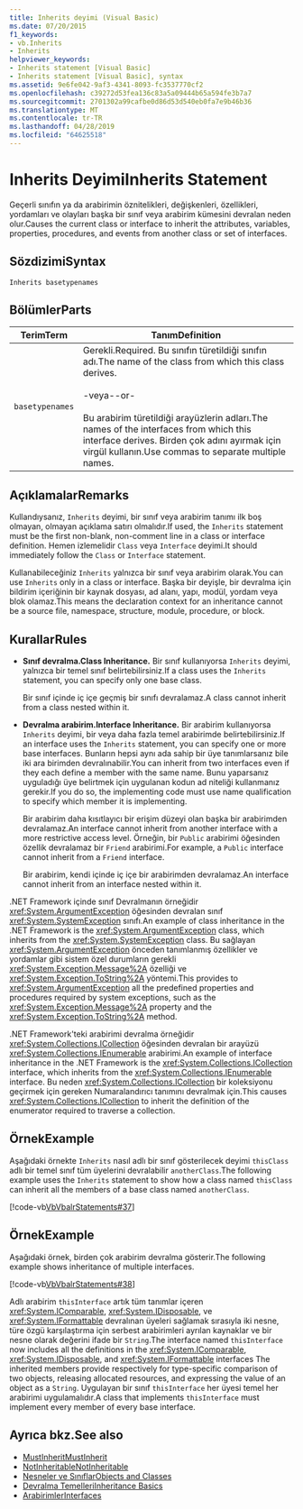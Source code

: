 ```yaml
---
title: Inherits deyimi (Visual Basic)
ms.date: 07/20/2015
f1_keywords:
- vb.Inherits
- Inherits
helpviewer_keywords:
- Inherits statement [Visual Basic]
- Inherits statement [Visual Basic], syntax
ms.assetid: 9e6fe042-9af3-4341-8093-fc3537770cf2
ms.openlocfilehash: c39272d53fea136c83a5a09444b65a594fe3b7a7
ms.sourcegitcommit: 2701302a99cafbe0d86d53d540eb0fa7e9b46b36
ms.translationtype: MT
ms.contentlocale: tr-TR
ms.lasthandoff: 04/28/2019
ms.locfileid: "64625518"
---
```

# <a name="inherits-statement"></a><span data-ttu-id="b7c98-102">Inherits Deyimi</span><span class="sxs-lookup"><span data-stu-id="b7c98-102">Inherits Statement</span></span>
<span data-ttu-id="b7c98-103">Geçerli sınıfın ya da arabirimin öznitelikleri, değişkenleri, özellikleri, yordamları ve olayları başka bir sınıf veya arabirim kümesini devralan neden olur.</span><span class="sxs-lookup"><span data-stu-id="b7c98-103">Causes the current class or interface to inherit the attributes, variables, properties, procedures, and events from another class or set of interfaces.</span></span>  
  
## <a name="syntax"></a><span data-ttu-id="b7c98-104">Sözdizimi</span><span class="sxs-lookup"><span data-stu-id="b7c98-104">Syntax</span></span>  
  
```  
Inherits basetypenames  
```  
  
## <a name="parts"></a><span data-ttu-id="b7c98-105">Bölümler</span><span class="sxs-lookup"><span data-stu-id="b7c98-105">Parts</span></span>  
  
|<span data-ttu-id="b7c98-106">Terim</span><span class="sxs-lookup"><span data-stu-id="b7c98-106">Term</span></span>|<span data-ttu-id="b7c98-107">Tanım</span><span class="sxs-lookup"><span data-stu-id="b7c98-107">Definition</span></span>|  
|---|---|  
|`basetypenames`|<span data-ttu-id="b7c98-108">Gerekli.</span><span class="sxs-lookup"><span data-stu-id="b7c98-108">Required.</span></span> <span data-ttu-id="b7c98-109">Bu sınıfın türetildiği sınıfın adı.</span><span class="sxs-lookup"><span data-stu-id="b7c98-109">The name of the class from which this class derives.</span></span><br /><br /> <span data-ttu-id="b7c98-110">-veya-</span><span class="sxs-lookup"><span data-stu-id="b7c98-110">-or-</span></span><br /><br /> <span data-ttu-id="b7c98-111">Bu arabirim türetildiği arayüzlerin adları.</span><span class="sxs-lookup"><span data-stu-id="b7c98-111">The names of the interfaces from which this interface derives.</span></span> <span data-ttu-id="b7c98-112">Birden çok adını ayırmak için virgül kullanın.</span><span class="sxs-lookup"><span data-stu-id="b7c98-112">Use commas to separate multiple names.</span></span>|  
  
## <a name="remarks"></a><span data-ttu-id="b7c98-113">Açıklamalar</span><span class="sxs-lookup"><span data-stu-id="b7c98-113">Remarks</span></span>  
 <span data-ttu-id="b7c98-114">Kullandıysanız, `Inherits` deyimi, bir sınıf veya arabirim tanımı ilk boş olmayan, olmayan açıklama satırı olmalıdır.</span><span class="sxs-lookup"><span data-stu-id="b7c98-114">If used, the `Inherits` statement must be the first non-blank, non-comment line in a class or interface definition.</span></span> <span data-ttu-id="b7c98-115">Hemen izlemelidir `Class` veya `Interface` deyimi.</span><span class="sxs-lookup"><span data-stu-id="b7c98-115">It should immediately follow the `Class` or `Interface` statement.</span></span>  
  
 <span data-ttu-id="b7c98-116">Kullanabileceğiniz `Inherits` yalnızca bir sınıf veya arabirim olarak.</span><span class="sxs-lookup"><span data-stu-id="b7c98-116">You can use `Inherits` only in a class or interface.</span></span> <span data-ttu-id="b7c98-117">Başka bir deyişle, bir devralma için bildirim içeriğinin bir kaynak dosyası, ad alanı, yapı, modül, yordam veya blok olamaz.</span><span class="sxs-lookup"><span data-stu-id="b7c98-117">This means the declaration context for an inheritance cannot be a source file, namespace, structure, module, procedure, or block.</span></span>  
  
## <a name="rules"></a><span data-ttu-id="b7c98-118">Kurallar</span><span class="sxs-lookup"><span data-stu-id="b7c98-118">Rules</span></span>  
  
- <span data-ttu-id="b7c98-119">**Sınıf devralma.**</span><span class="sxs-lookup"><span data-stu-id="b7c98-119">**Class Inheritance.**</span></span> <span data-ttu-id="b7c98-120">Bir sınıf kullanıyorsa `Inherits` deyimi, yalnızca bir temel sınıf belirtebilirsiniz.</span><span class="sxs-lookup"><span data-stu-id="b7c98-120">If a class uses the `Inherits` statement, you can specify only one base class.</span></span>  
  
     <span data-ttu-id="b7c98-121">Bir sınıf içinde iç içe geçmiş bir sınıfı devralamaz.</span><span class="sxs-lookup"><span data-stu-id="b7c98-121">A class cannot inherit from a class nested within it.</span></span>  
  
- <span data-ttu-id="b7c98-122">**Devralma arabirim.**</span><span class="sxs-lookup"><span data-stu-id="b7c98-122">**Interface Inheritance.**</span></span> <span data-ttu-id="b7c98-123">Bir arabirim kullanıyorsa `Inherits` deyimi, bir veya daha fazla temel arabirimde belirtebilirsiniz.</span><span class="sxs-lookup"><span data-stu-id="b7c98-123">If an interface uses the `Inherits` statement, you can specify one or more base interfaces.</span></span> <span data-ttu-id="b7c98-124">Bunların hepsi aynı ada sahip bir üye tanımlarsanız bile iki ara birimden devralınabilir.</span><span class="sxs-lookup"><span data-stu-id="b7c98-124">You can inherit from two interfaces even if they each define a member with the same name.</span></span> <span data-ttu-id="b7c98-125">Bunu yaparsanız uyguladığı üye belirtmek için uygulanan kodun ad niteliği kullanmanız gerekir.</span><span class="sxs-lookup"><span data-stu-id="b7c98-125">If you do so, the implementing code must use name qualification to specify which member it is implementing.</span></span>  
  
     <span data-ttu-id="b7c98-126">Bir arabirim daha kısıtlayıcı bir erişim düzeyi olan başka bir arabirimden devralamaz.</span><span class="sxs-lookup"><span data-stu-id="b7c98-126">An interface cannot inherit from another interface with a more restrictive access level.</span></span> <span data-ttu-id="b7c98-127">Örneğin, bir `Public` arabirimi öğesinden özellik devralamaz bir `Friend` arabirimi.</span><span class="sxs-lookup"><span data-stu-id="b7c98-127">For example, a `Public` interface cannot inherit from a `Friend` interface.</span></span>  
  
     <span data-ttu-id="b7c98-128">Bir arabirim, kendi içinde iç içe bir arabirimden devralamaz.</span><span class="sxs-lookup"><span data-stu-id="b7c98-128">An interface cannot inherit from an interface nested within it.</span></span>  
  
 <span data-ttu-id="b7c98-129">.NET Framework içinde sınıf Devralmanın örneğidir <xref:System.ArgumentException> öğesinden devralan sınıf <xref:System.SystemException> sınıfı.</span><span class="sxs-lookup"><span data-stu-id="b7c98-129">An example of class inheritance in the .NET Framework is the <xref:System.ArgumentException> class, which inherits from the <xref:System.SystemException> class.</span></span> <span data-ttu-id="b7c98-130">Bu sağlayan <xref:System.ArgumentException> önceden tanımlanmış özellikler ve yordamlar gibi sistem özel durumların gerekli <xref:System.Exception.Message%2A> özelliği ve <xref:System.Exception.ToString%2A> yöntemi.</span><span class="sxs-lookup"><span data-stu-id="b7c98-130">This provides to <xref:System.ArgumentException> all the predefined properties and procedures required by system exceptions, such as the <xref:System.Exception.Message%2A> property and the <xref:System.Exception.ToString%2A> method.</span></span>  
  
 <span data-ttu-id="b7c98-131">.NET Framework'teki arabirimi devralma örneğidir <xref:System.Collections.ICollection> öğesinden devralan bir arayüzü <xref:System.Collections.IEnumerable> arabirimi.</span><span class="sxs-lookup"><span data-stu-id="b7c98-131">An example of interface inheritance in the .NET Framework is the <xref:System.Collections.ICollection> interface, which inherits from the <xref:System.Collections.IEnumerable> interface.</span></span> <span data-ttu-id="b7c98-132">Bu neden <xref:System.Collections.ICollection> bir koleksiyonu geçirmek için gereken Numaralandırıcı tanımını devralmak için.</span><span class="sxs-lookup"><span data-stu-id="b7c98-132">This causes <xref:System.Collections.ICollection> to inherit the definition of the enumerator required to traverse a collection.</span></span>  
  
## <a name="example"></a><span data-ttu-id="b7c98-133">Örnek</span><span class="sxs-lookup"><span data-stu-id="b7c98-133">Example</span></span>  
 <span data-ttu-id="b7c98-134">Aşağıdaki örnekte `Inherits` nasıl adlı bir sınıf gösterilecek deyimi `thisClass` adlı bir temel sınıf tüm üyelerini devralabilir `anotherClass`.</span><span class="sxs-lookup"><span data-stu-id="b7c98-134">The following example uses the `Inherits` statement to show how a class named `thisClass` can inherit all the members of a base class named `anotherClass`.</span></span>  
  
 [!code-vb[VbVbalrStatements#37](~/samples/snippets/visualbasic/VS_Snippets_VBCSharp/VbVbalrStatements/VB/Class1.vb#37)]  
  
## <a name="example"></a><span data-ttu-id="b7c98-135">Örnek</span><span class="sxs-lookup"><span data-stu-id="b7c98-135">Example</span></span>  
 <span data-ttu-id="b7c98-136">Aşağıdaki örnek, birden çok arabirim devralma gösterir.</span><span class="sxs-lookup"><span data-stu-id="b7c98-136">The following example shows inheritance of multiple interfaces.</span></span>  
  
 [!code-vb[VbVbalrStatements#38](~/samples/snippets/visualbasic/VS_Snippets_VBCSharp/VbVbalrStatements/VB/Class1.vb#38)]  
  
 <span data-ttu-id="b7c98-137">Adlı arabirim `thisInterface` artık tüm tanımlar içeren <xref:System.IComparable>, <xref:System.IDisposable>, ve <xref:System.IFormattable> devralınan üyeleri sağlamak sırasıyla iki nesne, türe özgü karşılaştırma için serbest arabirimleri ayrılan kaynaklar ve bir nesne olarak değerini ifade bir `String`.</span><span class="sxs-lookup"><span data-stu-id="b7c98-137">The interface named `thisInterface` now includes all the definitions in the <xref:System.IComparable>, <xref:System.IDisposable>, and <xref:System.IFormattable> interfaces The inherited members provide respectively for type-specific comparison of two objects, releasing allocated resources, and expressing the value of an object as a `String`.</span></span> <span data-ttu-id="b7c98-138">Uygulayan bir sınıf `thisInterface` her üyesi temel her arabirimi uygulamalıdır.</span><span class="sxs-lookup"><span data-stu-id="b7c98-138">A class that implements `thisInterface` must implement every member of every base interface.</span></span>  
  
## <a name="see-also"></a><span data-ttu-id="b7c98-139">Ayrıca bkz.</span><span class="sxs-lookup"><span data-stu-id="b7c98-139">See also</span></span>

- [<span data-ttu-id="b7c98-140">MustInherit</span><span class="sxs-lookup"><span data-stu-id="b7c98-140">MustInherit</span></span>](../../../visual-basic/language-reference/modifiers/mustinherit.md)
- [<span data-ttu-id="b7c98-141">NotInheritable</span><span class="sxs-lookup"><span data-stu-id="b7c98-141">NotInheritable</span></span>](../../../visual-basic/language-reference/modifiers/notinheritable.md)
- [<span data-ttu-id="b7c98-142">Nesneler ve Sınıflar</span><span class="sxs-lookup"><span data-stu-id="b7c98-142">Objects and Classes</span></span>](../../../visual-basic/programming-guide/language-features/objects-and-classes/index.md)
- [<span data-ttu-id="b7c98-143">Devralma Temelleri</span><span class="sxs-lookup"><span data-stu-id="b7c98-143">Inheritance Basics</span></span>](../../../visual-basic/programming-guide/language-features/objects-and-classes/inheritance-basics.md)
- [<span data-ttu-id="b7c98-144">Arabirimler</span><span class="sxs-lookup"><span data-stu-id="b7c98-144">Interfaces</span></span>](../../../visual-basic/programming-guide/language-features/interfaces/index.md)
